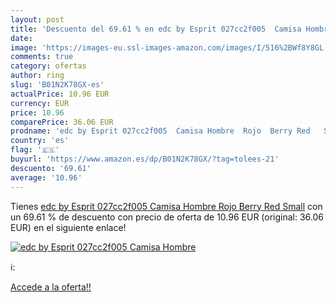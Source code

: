 ```yaml
---
layout: post
title: 'Descuento del 69.61 % en edc by Esprit 027cc2f005  Camisa Hombre '
date: 
image: 'https://images-eu.ssl-images-amazon.com/images/I/516%2BWf8Y8GL._SL200_.jpg'
comments: true
category: ofertas
author: ring
slug: 'B01N2K78GX-es'
actualPrice: 10.96 EUR
currency: EUR
price: 10.96
comparePrice: 36.06 EUR
prodname: 'edc by Esprit 027cc2f005  Camisa Hombre  Rojo  Berry Red   Small'
country: 'es'
flag: '🇪🇸'
buyurl: 'https://www.amazon.es/dp/B01N2K78GX/?tag=tolees-21'
descuento: '69.61'
average: '10.96'
---
```


Tienes [edc by Esprit 027cc2f005  Camisa Hombre  Rojo  Berry Red   Small](https://www.amazon.es/dp/B01N2K78GX/?tag=tolees-21) con un 69.61 % de descuento con precio de oferta de 10.96 EUR (original: 36.06 EUR) en el siguiente enlace!

[![edc by Esprit 027cc2f005  Camisa Hombre ](https://images-eu.ssl-images-amazon.com/images/I/516%2BWf8Y8GL._SL200_.jpg)](https://www.amazon.es/dp/B01N2K78GX/?tag=tolees-21)

ℹ️:


[Accede a la oferta!!](https://www.amazon.es/dp/B01N2K78GX/?tag=tolees-21)
